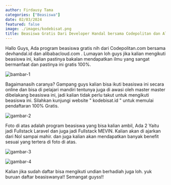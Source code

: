 ```yaml
---
author: Firdausy Tama
categories: ["Beasiswa"]
date: 02/03/2024
featured: false
image: ./images/kodebisat.png
title: Beasiswa Gratis Dari Developer Handal bersama Codepolitan dan Alibaba Cloud
---
```


Hallo Guys, Ada program beasiswa gratis nih dari Codepolitan.com bersama devhandal.id dan alibabacloud.com . Lumayan loh guys jika kalian mengikuti beasiswa ini, kalian pastinya bakalan mendapatkan ilmu yang sangat bermanfaat dan pastinya ini gratis 100%.

![bambar-1](https://blogger.googleusercontent.com/img/a/AVvXsEi7-7YbbheImcEz_2ERl4L7oiY2l2x_8cVndkennxCFCNHe5SKWUnfg9gT-eSY4r3RoC4QorVwBmwCdCy6ZVI_9pg_Aga4yoRRwMLnfEZRCPcT3NhRMJ-4QkNxWsnv9YAzAUEJRWLaHALSR3IQj4YMB2UUbtBVDEhXYcpX-rTw6RF-iqxd904tZURyVDTVj)

Bagaimanasih caranya? Gampang guys kalian bisa ikuti beasiswa ini secara online dan bisa di pelajari mandiri tentunya juga di awasi oleh master master dibelakang beasiswa ini, jadi kalian tidak perlu takut untuk mengikuti beasiswa ini. Silahkan kunjungi website " kodebisat.id " untuk memulai pendaftaran 100% Gratis.

![gambar-2](https://blogger.googleusercontent.com/img/a/AVvXsEi9hD02WMWFyV6l4cK46k4iRjOeEBVJ9vl0uJS63vVvSKB5FLUdPBv2N6O9ZqprSCpXy0iXjYoAq536k1dVirlPkNAvVClX8AfCkqtv-0nxxnZfxviiFzFIdLv0LSkUwktfTy8gYWAqvQDQH686EKHXHRubAmYaHpJTXER2G6Hx0FNbBMikPRnHfkXiPkHb)

Foto di atas adalah program beasiswa yang bisa kalian ambil, Ada 2 Yaitu jadi Fullstack Laravel dan juga jadi Fullstack MEVIN. Kalian akan di ajarkan dari Nol sampai mahir. dan juga kalian akan mendapatkan banyak benefit sesuai yang tertera di foto di atas.

![gambar-3](https://blogger.googleusercontent.com/img/a/AVvXsEjA0dZ1yanisJze8pNuh3dIB_zms0SoaVy6YX6tpCuAUP9gkYrvQ6tAsc6zChyi3TVA8CAvB6aysC22lixnKEiU7x-Tcwz7azjtEOHoyagQyZAsZrj7Sb6aTKGi-wciUBXd0eIrGeWRd8VHcdLV17dZ-MUagOamkOEhMROa6HgOgIlu5fvGo-YQ0u281cdt)

![gambar-4](https://blogger.googleusercontent.com/img/a/AVvXsEhA25ZGX-7iKx-Hmh5z8_iT4kh7riLaF4RIxhStodGpGY-AvcCS505m0sMj_7uiYFKdeRLe7CLy_ub3oMDKd1d-Xsjfm-EqkGsDV-c1rrcrrIsLvCmNsEa024MZv6tX6Lf-j3xBflSSxCmaw288Bl5zdhGt9PBYc_KyrpUUht3QmPTBPjdL3yz9KjUZpmtB)

Kalian jika sudah daftar bisa mengikuti undian berhadiah juga loh. yuk buruan daftar beasiswanya!!
Semangat guyss!!
